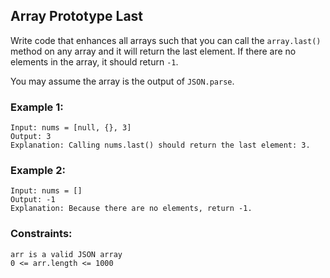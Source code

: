 ## Array Prototype Last
Write code that enhances all arrays such that you can call the `array.last()` method on any array and it will return the last element. If there are no elements in the array, it should return `-1`.

You may assume the array is the output of `JSON.parse`.

### Example 1:
    Input: nums = [null, {}, 3]
    Output: 3
    Explanation: Calling nums.last() should return the last element: 3.


### Example 2:
    Input: nums = []
    Output: -1
    Explanation: Because there are no elements, return -1.


### Constraints:
    arr is a valid JSON array
    0 <= arr.length <= 1000